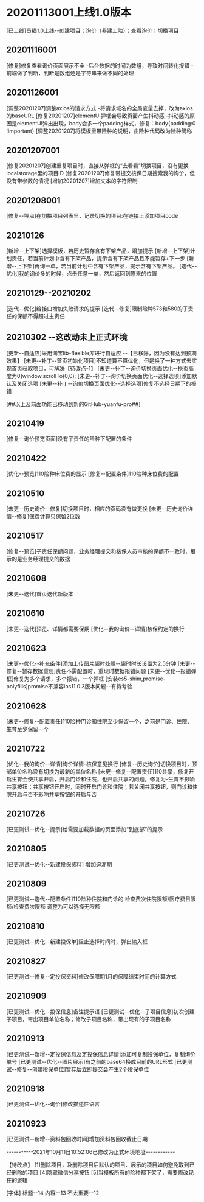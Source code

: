 # 20201113001上线1.0版本
[已上线]员福1.0上线--创建项目；询价（非建工险）；查看询价；切换项目

## 20201116001
[修复]修复查看询价页面展示不全
    -后台数据的时间为数组，导致时间转化报错
    -前端做了判断，判断是数组还是字符串来做不同的处理

## 20201126001
[调整20201207]调整axios的请求方式
    -将请求域名的全局变量去掉，改为axios的baseURL
[修复20201207]elementUI弹框会导致页面产生抖动感
    -抖动感的原因是elementUI弹出出现，body会多一个padding样式，修复：body{padding:0 !important}
[调整20201207]将模板里带险种的说明，由险种代码改为险种简称

## 20201207001
[修复20201207]创建重复项目时，直接从弹框的“去看看”切换项目，没有更换localstorage里的项目ID
[修复20201207]修复带提交核保日期搜索我的询价，但没有带参数的情况
[增加20201207]增加文本的字符限制

## 20201208001
[修复--埋点]在切换项目列表里，记录切换的项目:在链接上添加项目code

## 20210126
[新增--上下架]选择模板，若历史暂存含有下架产品，增加提示
[新增--上下架]计划责任，若当前计划中含有下架产品，提示含有下架产品且不能暂存+下一步
[新增--上下架]再询一单，若当前计划中含有下架产品，提示含有下架产品。
[迭代--优化]我的询价多的时候，点击任意一单，然后返回到原来的位置

## 20210129--20210202
[迭代--优化]给接口增加失败请求的提示
[迭代--修复]限制险种573和580的子责任的保额不得超过主责任

## 20210302 --这改动未上正式环境
[更新--自适应]采用淘宝lib-flexible库进行自适应 --【已移除，因为没有达到预期效果】
[未更--补丁--首页初始化项目]不知道算不算优化，但是换了一种方式去实现首页获取项目，可解决【待改点-1】
[未更--补丁--询价切换页面优化--换页高度为0]window.scrollTo(0,0);
[未更--补丁--询价切换页面优化--选择选项]添加默认及关闭选项
[未更--补丁--询价切换页面优化--选择选项]修复不选择日期下的报错

[##以上及前面功能已移动到新的GitHub-yuanfu-pro##]

## 20210419
[修复--询价预览页面]没有子责任的险种下配置的条件

## 20210422
[优化--预览]110险种床位费的显示
[修复--配置条件]110险种床位费的配置

## 20210510
[未更--历史询价--修复]切换项目时，相应的页码没有做更换
[未更--历史询价详情--修复]保费计算只保留2位数

## 20210517
[修复--预览]子责任保额问题，业务经理提交和核保人员审核的保额不一致时，展示的是业务经理提交的数据

## 20210608
[未更--迭代]首页迭代新版本

## 20210610
[未更--迭代]预览、详情都需要保期
[优化--我的询价--详情]核保约定的换行

## 20210623
[未更--优化--补充条件]添加上传图片超时处理--超时时长设置为2.5分钟
[未更--修复--暂存数据重现]责任不需配置时，重现时数据报错问题
[未更--优化--报错弹框]修复为多个请求，多个报错，一个弹框
[安装es5-shim,promise-polyfills]promise不兼容ios11.0.3版本问题--有待考验

## 20210628
[未更--修复--配置责任]110险种门诊和住院至少保留一个，之前是门诊、住院、生育至少保留一个


## 20210722
[优化--我的询价--详情]询价详情-核保意见换行
[修复--历史询价]切换项目时，顶部单位名称没有切换为最新的单位名称
[未更--修复--配置责任]110共享，修复开启生育会使共享开启，开启门诊和住院，也开启共享的问题。修复为-生育不影响共享按钮；共享按钮开启时，同时开启门诊和住院；若关闭共享按钮，则门诊和住院开启与否不影响共享按钮的开启与否

## 20210726
[已更测试--优化--提示]给需要加载数据的页面添加“到底部”的提示


## 20210805
[已更测试--优化--新建投保资料] 增加追溯期

## 20210809
[已更测试--迭代--配置条件]110险种住院和门诊的 检查费次住院限额/医疗费日限额/检查费次限额 调整为可以选择无限额

## 20210810
[已更测试--优化--新建投保单]阻止选择时间时，弹出输入框

## 20210827
[已更测试--修复--定投保资料]修改保障期1月的保障结束时间的计算方式

## 20210909
[已更测试--优化--投保信息]备注提示语
[已更测试--优化--子项目信息]初次创建子项目，带出项目单位名称；修改子项目名称，带出现有的子项目名称

## 20210913
[已更测试--新增--定投保信息及定投保信息详情]添加可复制投保单位，复制询价单号
[已更测试--优化--图片展示]有之前的base64换成目前的URL形式
[已更测试--修复--创建投保单位]暂存后立即提交会产生2个投保单位

## 20210918
[已更测试--优化--询价]修改描述性语言

## 20210923
[已更测试--新增--资料包回收时间]增加资料包回收截止日期

-----------2021年10月11日10:52:06已修改为正式环境地址------------


【待改点】
[1]删除项目，及删除项目后默认的项目、展示的项目如何避免取到已经删除的项目
[4]隐藏微信分享按钮
[5]当模板所有的险种都下架了，需要修改现在的逻辑


[字体]
标题--14
内容--13
不太重要--12